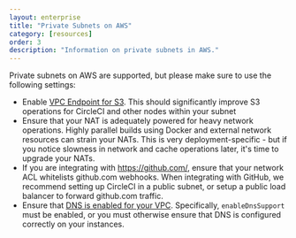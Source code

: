 ```yaml
---
layout: enterprise
title: "Private Subnets on AWS"
category: [resources]
order: 3
description: "Information on private subnets in AWS."
---
```


Private subnets on AWS are supported, but please make sure to use the following settings:

  - Enable [VPC Endpoint for S3](https://aws.amazon.com/blogs/aws/new-vpc-endpoint-for-amazon-s3/).  This should significantly improve S3 operations for CircleCI and other nodes within your subnet
  - Ensure that your NAT is adequately powered for heavy network operations.  Highly parallel builds using Docker and external network resources can strain your NATs.  This is very deployment-specific - but if you notice slowness in network and cache operations later, it's time to upgrade your NATs.
  - If you are integrating with https://github.com/, ensure that your network ACL whitelists github.com webhooks.  When integrating with GitHub, we recommend setting up CircleCI in a public subnet, or setup a public load balancer to forward github.com traffic.
  - Ensure that [DNS is enabled for your VPC](https://docs.aws.amazon.com/AmazonVPC/latest/UserGuide/vpc-dns.html#vpc-dns-updating). Specifically, `enableDnsSupport` must be enabled, or you must otherwise ensure that DNS is configured correctly on your instances.
